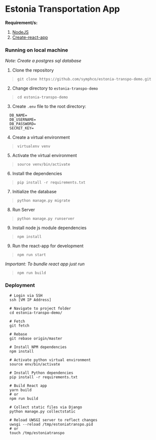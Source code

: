 # Estonia Transportation App


**Requirement/s:**
1. [NodeJS](https://nodejs.org/en/download/)
2. [Create-react-app](https://github.com/facebook/create-react-app#creating-an-app)

### Running on local machine


*Note: Create a postgres sql database*
1. Clone the repository
> `git clone https://github.com/symphco/estonia-transpo-demo.git`
2. Change directory to `estonia-transpo-demo`
> `cd estonia-transpo-demo`
3. Create `.env` file to the root directory:
```
  DB_NAME=
  DB_USERNAME=
  DB_PASSWORD=
  SECRET_KEY=
```
4. Create a virtual environment
> `virtualenv venv`
5. Activate the virtual environment
> `source venv/bin/activate`
6. Install the dependencies
> `pip install -r requirements.txt`
7. Initialize the database
> `python manage.py migrate`
8. Run Server
> `python manage.py runserver`
9. Install node js module dependencies  
> `npm install`
9. Run the react-app for development
> `npm run start`

*Important: To bundle react app just run*
> `npm run build`

### Deployment

```
  # Login via SSH
  ssh [VM IP Address]

  # Navigate to project folder
  cd estonia-transpo-demo/

  # Fetch
  git fetch

  # Rebase
  git rebase origin/master

  # Install NPM dependencies
  npm install

  # Activate python virtual environment
  source env/bin/activate

  # Install Python dependencies
  pip install -r requirements.txt

  # Build React app
  yarn build
  # or
  npm run build

  # Collect static files via Django
  python manage.py collectstatic
  
  # Reload UWSGI server to reflect changes
  uwsgi --reload /tmp/estoniatranspo.pid
  # or
  touch /tmp/estoniatranspo
```
